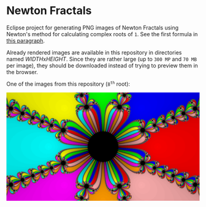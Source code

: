 # Newton Fractals

Eclipse project for generating PNG images of Newton Fractals using Newton's method for calculating complex roots of `1`. 
See the first formula in [this paragraph](https://en.wikipedia.org/wiki/Nth_root#nth_root_algorithm). 

Already rendered images are available in this repository in directories named *WIDTH*x*HEIGHT*. Since they are rather large (up to `300 MP` and `70 MB` per image), they should be downloaded instead of trying to preview them in the browser. 

One of the images from this repository (<code>8<sup>th</sup></code> root): 

![8th root rendered in 4K](https://raw.githubusercontent.com/LMesaric/NewtonFractals/master/3840x2160/Root8_3840x2160_LukaMesaric.png) 
